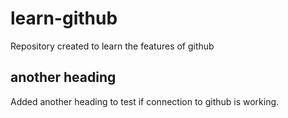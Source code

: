# learn-github
Repository created to learn the features of github

## another heading
Added another heading to test if connection to github is working.
